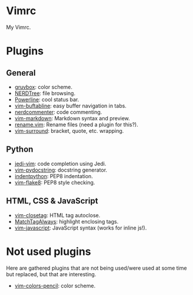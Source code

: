Vimrc
=====

My Vimrc.

# Plugins

## General

 - [gruvbox](https://github.com/morhetz/gruvbox): color scheme.
 - [NERDTree](https://github.com/scrooloose/nerdtree): file browsing.
 - [Powerline](https://github.com/Lokaltog/powerline): cool status bar.
 - [vim-buftabline](https://github.com/ap/vim-buftabline): easy buffer navigation in tabs.
 - [nerdcommenter](https://github.com/scrooloose/nerdcommenter): code commenting.
 - [vim-markdown](https://github.com/plasticboy/vim-markdown): Markdown syntax and preview.
 - [rename.vim](https://github.com/danro/rename.vim): Rename files (need a plugin for this?).
 - [vim-surround](https://github.com/tpope/vim-surround): bracket, quote, etc. wrapping.


## Python


 - [jedi-vim](https://github.com/davidhalter/jedi-vim): code completion using Jedi.
 - [vim-pydocstring](https://github.com/heavenshell/vim-pydocstring): docstring generator.
 - [indentpython](https://github.com/vim-scripts/indentpython.vim): PEP8 indentation.
 - [vim-flake8](https://github.com/nvie/vim-flake8): PEP8 style checking.

## HTML, CSS & JavaScript

 - [vim-closetag](https://github.com/alvan/vim-closetag): HTML tag autoclose.
 - [MatchTagAlways](https://github.com/Valloric/MatchTagAlways): highlight enclosing tags.
 - [vim-javascript](https://github.com/pangloss/vim-javascript): JavaScript syntax (works for inline js!).

# Not used plugins

Here are gathered plugins that are not being used/were used at some time but replaced, but that are interesting.

 - [vim-colors-pencil](https://github.com/reedes/vim-colors-pencil): color scheme.
